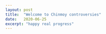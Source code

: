 ```yaml
---
layout: post
title:  "Welcome to Chinmoy controversies"
date:   2020-06-25
excerpt: "happy real progress"
---
```

